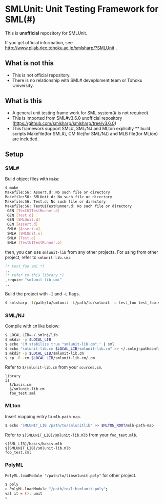 SMLUnit:  Unit Testing Framework for SML(#)
============================================================

This is **unofficial** repository for SMLUnit.

If you get official information, see http://www.pllab.riec.tohoku.ac.jp/smlsharp/?SMLUnit .

What is **not** this
------------------------------

 * This is not official repository.
 * There is no relationship with SML# deveploment team or Tohoku University.

What is this
------------------------------

 * A general unit testing frame work for SML system(# is not required)
 * This is imported from SML#v3.6.0 unofficial repository (https://github.com/smlsharp/smlsharp/tree/v3.6.0)
 * This framework support SML#, SML/NJ and MLton explicitly
 ** build scripts Makefile(for SML#), CM file(for SML/NJ) and MLB file(for MLton) are included.

Setup
------------------------------

### SML&#x23;

Build object files with `Make`:

```sh
$ make
Makefile:56: Assert.d: No such file or directory
Makefile:56: SMLUnit.d: No such file or directory
Makefile:56: Test.d: No such file or directory
Makefile:56: TextUITestRunner.d: No such file or directory
 GEN [TextUITestRunner.d]
 GEN [Test.d]
 GEN [SMLUnit.d]
 GEN [Assert.d]
 SML# [Assert.o]
 SML# [SMLUnit.o]
 SML# [Test.o]
 SML# [TextUITestRunner.o]
```

then, you can use `smlunit-lib` from any other projects.
For using from other project, refer to `smlunit-lib.smi`:

```sml
(* test_foo.smi *)
..
(* refer to this library *)
_require "smlunit-lib.smi"
..
```

Build the project with `-I` and `-L` flags.

```sh
$ smlsharp -I/path/to/smlunit -L/path/to/smlunit -o test_foo test_foo.smi
```

### SML/NJ

Compile with `CM` like below:

```sh
$ LOCAL_LIB=~/.smlnj/lib
$ mkdir -p $LOCAL_LIB
$ echo 'CM.stabilize true "smlunit-lib.cm";' | sml
$ echo "smlunit-lib.cm $LOCAL_LIB/smlunit-lib.cm" >> ~/.smlnj-pathconfig
$ mkdir -p $LOCAL_LIB/smlunit-lib.cm
$ cp -R .cm $LOCAL_LIB/smlunit-lib.cm/.cm
```

Refer to `$/smlunit-lib.cm` from your `sources.cm`.

```
library
is
  $/basis.cm
  $/smlunit-lib.cm
  foo_test.sml
```


### MLton

Insert mapping entry to `mlb-path-map`.

```sh
$ echo 'SMLUNIT_LIB /path/to/smlunitlib' >> $MLTON_ROOT/mlb-path-map
```

Refer to `$(SMLUNIT_LIB)/smlunit-lib.mlb` from your `foo_test.mlb`.

```
$(SML_LIB)/basis/basis.mlb
$(SMLUNIT_LIB)/smlunit-lib.mlb
foo_test.sml
```

### PolyML

`PolyML.loadModule "/path/to/libsmlunit.poly"` for other project.

```sh
$ poly
> PolyML.loadModule "/path/to/libsmlunit.poly";
val it = (): unit
>
```

